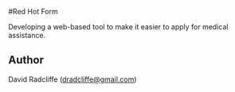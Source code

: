 #Red Hot Form


Developing a web-based tool to make it easier to apply for medical assistance.

## Author

David Radcliffe (dradcliffe@gmail.com)
